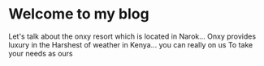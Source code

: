 # Welcome to my blog

Let's talk about the onxy resort which is located in Narok...
Onxy provides luxury in the Harshest of weather in Kenya...  you can really on us
To take your needs as ours

